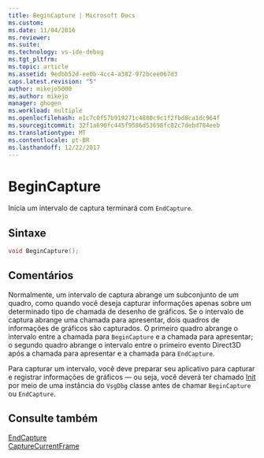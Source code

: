 ```yaml
---
title: BeginCapture | Microsoft Docs
ms.custom: 
ms.date: 11/04/2016
ms.reviewer: 
ms.suite: 
ms.technology: vs-ide-debug
ms.tgt_pltfrm: 
ms.topic: article
ms.assetid: 9edbb52d-ee0b-4cc4-a382-972bcee067d3
caps.latest.revision: "5"
author: mikejo5000
ms.author: mikejo
manager: ghogen
ms.workload: multiple
ms.openlocfilehash: e1c7c0f57b919271c4880c9c1f2fbd8ca1dc964f
ms.sourcegitcommit: 32f1a690fc445f9586d53698fc82c7debd784eeb
ms.translationtype: MT
ms.contentlocale: pt-BR
ms.lasthandoff: 12/22/2017
---
```

# <a name="begincapture"></a>BeginCapture
Inicia um intervalo de captura terminará com `EndCapture`.  
  
## <a name="syntax"></a>Sintaxe  
  
```C++  
void BeginCapture();  
```  
  
## <a name="remarks"></a>Comentários  
 Normalmente, um intervalo de captura abrange um subconjunto de um quadro, como quando você deseja capturar informações apenas sobre um determinado tipo de chamada de desenho de gráficos. Se o intervalo de captura abrange uma chamada para apresentar, dois quadros de informações de gráficos são capturados. O primeiro quadro abrange o intervalo entre a chamada para `BeginCapture` e a chamada para apresentar; o segundo quadro abrange o intervalo entre o primeiro evento Direct3D após a chamada para apresentar e a chamada para `EndCapture`.  
  
 Para capturar um intervalo, você deve preparar seu aplicativo para capturar e registrar informações de gráficos — ou seja, você deverá ter chamado [Init](init.md) por meio de uma instância do `VsgDbg` classe antes de chamar `BeginCapture` ou `EndCapture`.  
  
## <a name="see-also"></a>Consulte também  
 [EndCapture](endcapture.md)   
 [CaptureCurrentFrame](capturecurrentframe.md)